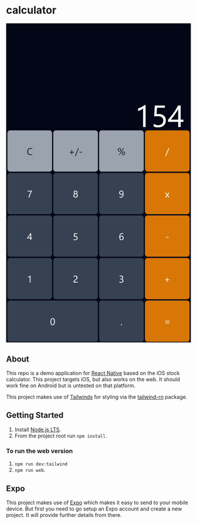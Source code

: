 # calculator

![calculator screenshot.webp](assets%2Fcalculator%20screenshot.webp)

## About

This repo is a demo application for [React Native](https://reactnative.dev/) based on the iOS stock calculator. 
This project targets iOS, but also works on the web. It should work fine on Android but is untested on that platform.

This project makes use of [Tailwinds](https://tailwindcss.com) for styling via the 
[tailwind-rn](https://github.com/vadimdemedes/tailwind-rn) package.

## Getting Started

1. Install [Node.js LTS](https://nodejs.org/en).
2. From the project root run `npm install`.

### To run the web version

1. `npm run dev:tailwind`
2. `npm run web`.

## Expo

This project makes use of [Expo](https://expo.dev/) which makes it easy to send to your mobile device. But first you
need to go setup an Expo account and create a new project. It will provide further details from there.
